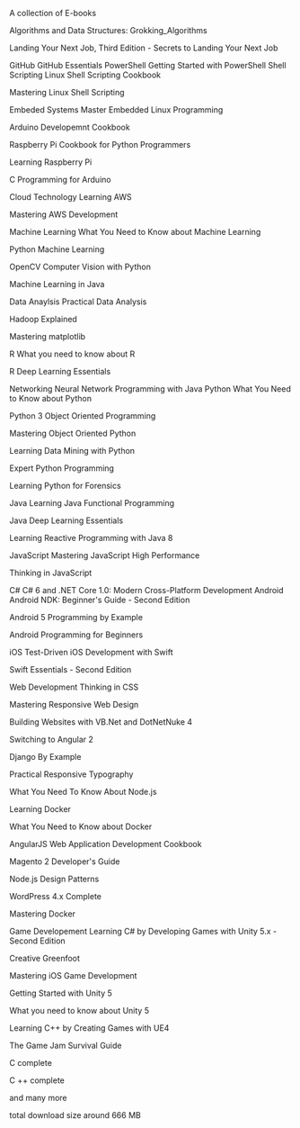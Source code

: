 A collection of E-books

Algorithms and Data Structures:
Grokking_Algorithms

Landing Your Next Job, Third Edition - Secrets to Landing Your Next Job

GitHub
GitHub Essentials
PowerShell
Getting Started with PowerShell
Shell Scripting
Linux Shell Scripting Cookbook

Mastering Linux Shell Scripting

Embeded Systems
Master Embedded Linux Programming

Arduino Developemnt Cookbook

Raspberry Pi Cookbook for Python Programmers

Learning Raspberry Pi

C Programming for Arduino

Cloud Technology
Learning AWS

Mastering AWS Development

Machine Learning
What You Need to Know about Machine Learning

Python Machine Learning

OpenCV Computer Vision with Python

Machine Learning in Java

Data Anaylsis
Practical Data Analysis

Hadoop Explained

Mastering matplotlib

R
What you need to know about R

R Deep Learning Essentials

Networking
Neural Network Programming with Java
Python
What You Need to Know about Python

Python 3 Object Oriented Programming

Mastering Object Oriented Python

Learning Data Mining with Python

Expert Python Programming

Learning Python for Forensics

Java
Learning Java Functional Programming

Java Deep Learning Essentials

Learning Reactive Programming with Java 8

JavaScript
Mastering JavaScript High Performance

Thinking in JavaScript

C#
C# 6 and .NET Core 1.0: Modern Cross-Platform Development
Android
Android NDK: Beginner's Guide - Second Edition

Android 5 Programming by Example

Android Programming for Beginners

iOS
Test-Driven iOS Development with Swift

Swift Essentials - Second Edition

Web Development
Thinking in CSS

Mastering Responsive Web Design

Building Websites with VB.Net and DotNetNuke 4

Switching to Angular 2

Django By Example

Practical Responsive Typography

What You Need To Know About Node.js

Learning Docker

What You Need to Know about Docker

AngularJS Web Application Development Cookbook

Magento 2 Developer's Guide

Node.js Design Patterns

WordPress 4.x Complete

Mastering Docker

Game Developement
Learning C# by Developing Games with Unity 5.x - Second Edition

Creative Greenfoot

Mastering iOS Game Development

Getting Started with Unity 5

What you need to know about Unity 5

Learning C++ by Creating Games with UE4

The Game Jam Survival Guide

C complete

C ++ complete

and many more

total download size around 666 MB
